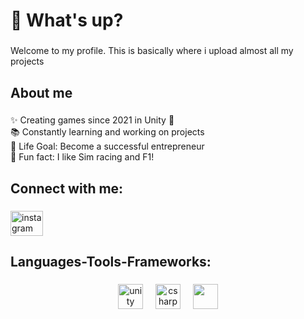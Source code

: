 <h1 align="left">👋 What's up?</h1>

###

<p align="left">Welcome to my profile. This is basically where i upload almost all my projects</p>

###

<h2 align="left">About me</h2>

###

<p align="left">✨ Creating games since 2021 in Unity 💪<br>📚 Constantly learning and working on projects<br>🎯 Life Goal: Become a successful entrepreneur <br>🎲 Fun fact: I like Sim racing and F1!</p>

###

<h2 align="left">Connect with me:</h2>

###

<div align="left">

[<img src="https://raw.githubusercontent.com/maurodesouza/profile-readme-generator/master/src/assets/icons/social/instagram/default.svg" width = "52" height = "40" alt = "instagram logo" />](https://www.instagram.com/underlyingreaper?igsh=MW85bG1hZ3BuNXZiNg==)
</div>

###

<h2 align="left">Languages-Tools-Frameworks:</h2>

###

<div align="center">
  <img src="https://cdn.simpleicons.org/unity/FFFFFF" height="40" alt="unity logo"  />
  <img width="12" />
  <img src="https://cdn.jsdelivr.net/gh/devicons/devicon/icons/csharp/csharp-original.svg" height="40" alt="csharp logo"  />

  <img width="12" />

  <img src="https://cdn.jsdelivr.net/gh/devicons/devicon@latest/icons/cplusplus/cplusplus-original.svg" height="40"/>
          
</div>
            
###
